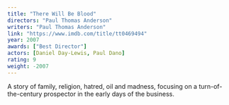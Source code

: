 ```yaml
---
title: "There Will Be Blood"
directors: "Paul Thomas Anderson"
writers: "Paul Thomas Anderson"
link: "https://www.imdb.com/title/tt0469494"
year: 2007
awards: ["Best Director"]
actors: [Daniel Day-Lewis, Paul Dano]
rating: 9
weight: -2007
---
```

A story of family, religion, hatred, oil and madness, focusing on a turn-of-the-century prospector in the early days of the business. 